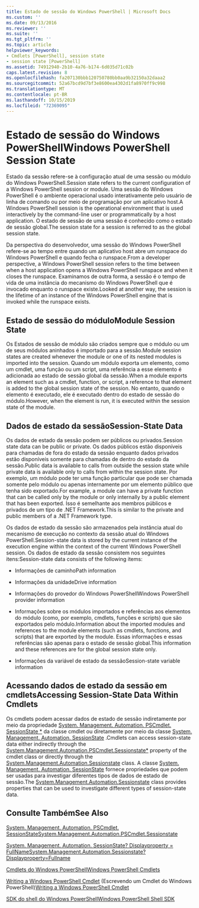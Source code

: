 ```yaml
---
title: Estado de sessão do Windows PowerShell | Microsoft Docs
ms.custom: ''
ms.date: 09/13/2016
ms.reviewer: ''
ms.suite: ''
ms.tgt_pltfrm: ''
ms.topic: article
helpviewer_keywords:
- Cmdlets [PowerShell], session state
- session state [PowerShell]
ms.assetid: 74912940-2b10-4a76-b174-6d035d71c02b
caps.latest.revision: 8
ms.openlocfilehash: fa207130bbb120750780bb0aa9b32150a32daaa2
ms.sourcegitcommit: 52a67bcd9d7bf3e8600ea4302d1fa8970ff9c998
ms.translationtype: MT
ms.contentlocale: pt-BR
ms.lasthandoff: 10/15/2019
ms.locfileid: "72369095"
---
```

# <a name="windows-powershell-session-state"></a><span data-ttu-id="8a32e-102">Estado de sessão do Windows PowerShell</span><span class="sxs-lookup"><span data-stu-id="8a32e-102">Windows PowerShell Session State</span></span>

<span data-ttu-id="8a32e-103">Estado da sessão refere-se à configuração atual de uma sessão ou módulo do Windows PowerShell.</span><span class="sxs-lookup"><span data-stu-id="8a32e-103">Session state refers to the current configuration of a Windows PowerShell session or module.</span></span> <span data-ttu-id="8a32e-104">Uma sessão do Windows PowerShell é o ambiente operacional usado interativamente pelo usuário de linha de comando ou por meio de programação por um aplicativo host.</span><span class="sxs-lookup"><span data-stu-id="8a32e-104">A Windows PowerShell session is the operational environment that is used interactively by the command-line user or programmatically by a host application.</span></span> <span data-ttu-id="8a32e-105">O estado de sessão de uma sessão é conhecido como o estado de sessão global.</span><span class="sxs-lookup"><span data-stu-id="8a32e-105">The session state for a session is referred to as the global session state.</span></span>

<span data-ttu-id="8a32e-106">Da perspectiva do desenvolvedor, uma sessão do Windows PowerShell refere-se ao tempo entre quando um aplicativo host abre um runspace do Windows PowerShell e quando fecha o runspace.</span><span class="sxs-lookup"><span data-stu-id="8a32e-106">From a developer perspective, a Windows PowerShell session refers to the time between when a host application opens a Windows PowerShell runspace and when it closes the runspace.</span></span> <span data-ttu-id="8a32e-107">Examinamos de outra forma, a sessão é o tempo de vida de uma instância do mecanismo do Windows PowerShell que é invocado enquanto o runspace existe.</span><span class="sxs-lookup"><span data-stu-id="8a32e-107">Looked at another way, the session is the lifetime of an instance of the Windows PowerShell engine that is invoked while the runspace exists.</span></span>

## <a name="module-session-state"></a><span data-ttu-id="8a32e-108">Estado de sessão do módulo</span><span class="sxs-lookup"><span data-stu-id="8a32e-108">Module Session State</span></span>

<span data-ttu-id="8a32e-109">Os Estados de sessão de módulo são criados sempre que o módulo ou um de seus módulos aninhados é importado para a sessão.</span><span class="sxs-lookup"><span data-stu-id="8a32e-109">Module session states are created whenever the module or one of its nested modules is imported into the session.</span></span> <span data-ttu-id="8a32e-110">Quando um módulo exporta um elemento, como um cmdlet, uma função ou um script, uma referência a esse elemento é adicionada ao estado de sessão global da sessão.</span><span class="sxs-lookup"><span data-stu-id="8a32e-110">When a module exports an element such as a cmdlet, function, or script, a reference to that element is added to the global session state of the session.</span></span> <span data-ttu-id="8a32e-111">No entanto, quando o elemento é executado, ele é executado dentro do estado de sessão do módulo.</span><span class="sxs-lookup"><span data-stu-id="8a32e-111">However, when the element is run, it is executed within the session state of the module.</span></span>

## <a name="session-state-data"></a><span data-ttu-id="8a32e-112">Dados de estado da sessão</span><span class="sxs-lookup"><span data-stu-id="8a32e-112">Session-State Data</span></span>

<span data-ttu-id="8a32e-113">Os dados de estado da sessão podem ser públicos ou privados.</span><span class="sxs-lookup"><span data-stu-id="8a32e-113">Session state data can be public or private.</span></span> <span data-ttu-id="8a32e-114">Os dados públicos estão disponíveis para chamadas de fora do estado da sessão enquanto dados privados estão disponíveis somente para chamadas de dentro do estado da sessão.</span><span class="sxs-lookup"><span data-stu-id="8a32e-114">Public data is available to calls from outside the session state while private data is available only to calls from within the session state.</span></span> <span data-ttu-id="8a32e-115">Por exemplo, um módulo pode ter uma função particular que pode ser chamada somente pelo módulo ou apenas internamente por um elemento público que tenha sido exportado.</span><span class="sxs-lookup"><span data-stu-id="8a32e-115">For example, a module can have a private function that can be called only by the module or only internally by a public element that has been exported.</span></span> <span data-ttu-id="8a32e-116">Isso é semelhante aos membros públicos e privados de um tipo de .NET Framework.</span><span class="sxs-lookup"><span data-stu-id="8a32e-116">This is similar to the private and public members of a .NET Framework type.</span></span>

<span data-ttu-id="8a32e-117">Os dados de estado da sessão são armazenados pela instância atual do mecanismo de execução no contexto da sessão atual do Windows PowerShell.</span><span class="sxs-lookup"><span data-stu-id="8a32e-117">Session-state data is stored by the current instance of the execution engine within the context of the current Windows PowerShell session.</span></span> <span data-ttu-id="8a32e-118">Os dados de estado da sessão consistem nos seguintes itens:</span><span class="sxs-lookup"><span data-stu-id="8a32e-118">Session-state data consists of the following items:</span></span>

- <span data-ttu-id="8a32e-119">Informações de caminho</span><span class="sxs-lookup"><span data-stu-id="8a32e-119">Path information</span></span>

- <span data-ttu-id="8a32e-120">Informações da unidade</span><span class="sxs-lookup"><span data-stu-id="8a32e-120">Drive information</span></span>

- <span data-ttu-id="8a32e-121">Informações do provedor do Windows PowerShell</span><span class="sxs-lookup"><span data-stu-id="8a32e-121">Windows PowerShell provider information</span></span>

- <span data-ttu-id="8a32e-122">Informações sobre os módulos importados e referências aos elementos do módulo (como, por exemplo, cmdlets, funções e scripts) que são exportados pelo módulo.</span><span class="sxs-lookup"><span data-stu-id="8a32e-122">Information about the imported modules and references to the module elements (such as cmdlets, functions, and scripts) that are exported by the module.</span></span> <span data-ttu-id="8a32e-123">Essas informações e essas referências são apenas para o estado de sessão global.</span><span class="sxs-lookup"><span data-stu-id="8a32e-123">This information and these references are for the global session state only.</span></span>

- <span data-ttu-id="8a32e-124">Informações da variável de estado da sessão</span><span class="sxs-lookup"><span data-stu-id="8a32e-124">Session-state variable information</span></span>

## <a name="accessing-session-state-data-within-cmdlets"></a><span data-ttu-id="8a32e-125">Acessando dados de estado da sessão em cmdlets</span><span class="sxs-lookup"><span data-stu-id="8a32e-125">Accessing Session-State Data Within Cmdlets</span></span>

<span data-ttu-id="8a32e-126">Os cmdlets podem acessar dados de estado de sessão indiretamente por meio da propriedade [System. Management. Automation. PSCmdlet. SessionState \*](/dotnet/api/System.Management.Automation.PSCmdlet.SessionState) da classe cmdlet ou diretamente por meio da classe [System. Management. Automation. SessionState](/dotnet/api/System.Management.Automation.SessionState) .</span><span class="sxs-lookup"><span data-stu-id="8a32e-126">Cmdlets can access session-state data either indirectly through the [System.Management.Automation.PSCmdlet.Sessionstate\*](/dotnet/api/System.Management.Automation.PSCmdlet.SessionState) property of the cmdlet class or directly through the [System.Management.Automation.Sessionstate](/dotnet/api/System.Management.Automation.SessionState) class.</span></span> <span data-ttu-id="8a32e-127">A classe [System. Management. Automation. SessionState](/dotnet/api/System.Management.Automation.SessionState) fornece propriedades que podem ser usadas para investigar diferentes tipos de dados de estado de sessão.</span><span class="sxs-lookup"><span data-stu-id="8a32e-127">The [System.Management.Automation.Sessionstate](/dotnet/api/System.Management.Automation.SessionState) class provides properties that can be used to investigate different types of session-state data.</span></span>

## <a name="see-also"></a><span data-ttu-id="8a32e-128">Consulte Também</span><span class="sxs-lookup"><span data-stu-id="8a32e-128">See Also</span></span>

[<span data-ttu-id="8a32e-129">System. Management. Automation. PSCmdlet. SessionState</span><span class="sxs-lookup"><span data-stu-id="8a32e-129">System.Management.Automation.PSCmdlet.Sessionstate</span></span>](/dotnet/api/System.Management.Automation.PSCmdlet.SessionState)

[<span data-ttu-id="8a32e-130">System. Management. Automation. SessionState? Displayproperty = FullName</span><span class="sxs-lookup"><span data-stu-id="8a32e-130">System.Management.Automation.Sessionstate?Displayproperty=Fullname</span></span>](/dotnet/api/System.Management.Automation.SessionState)

[<span data-ttu-id="8a32e-131">Cmdlets do Windows PowerShell</span><span class="sxs-lookup"><span data-stu-id="8a32e-131">Windows PowerShell Cmdlets</span></span>](./cmdlet-overview.md)

<span data-ttu-id="8a32e-132">[Writing a Windows PowerShell Cmdlet](./writing-a-windows-powershell-cmdlet.md) (Escrevendo um Cmdlet do Windows PowerShell)</span><span class="sxs-lookup"><span data-stu-id="8a32e-132">[Writing a Windows PowerShell Cmdlet](./writing-a-windows-powershell-cmdlet.md)</span></span>

[<span data-ttu-id="8a32e-133">SDK do shell do Windows PowerShell</span><span class="sxs-lookup"><span data-stu-id="8a32e-133">Windows PowerShell Shell SDK</span></span>](../windows-powershell-reference.md)

